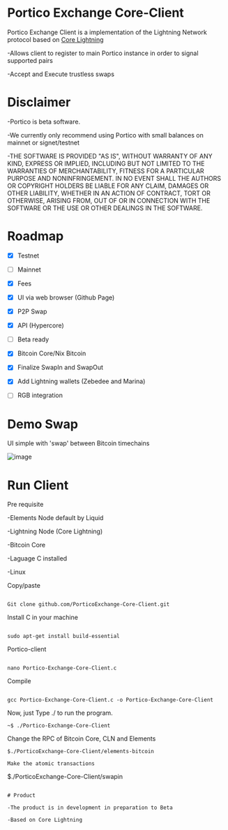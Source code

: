 # Portico  Exchange Core-Client 

Portico Exchange Client is a  implementation of the Lightning Network protocol based on [Core Lightning](https://github.com/PorticoExchange/PorticoExchangeFrontendClientV4)

-Allows client to register to main Portico instance in order to signal supported pairs

-Accept and Execute trustless swaps

# Disclaimer

-Portico is beta software.

-We currently only recommend using Portico with small balances on mainnet or signet/testnet

-THE SOFTWARE IS PROVIDED "AS IS", WITHOUT WARRANTY OF ANY KIND, EXPRESS OR IMPLIED, INCLUDING BUT NOT LIMITED TO THE WARRANTIES OF MERCHANTABILITY, FITNESS FOR A PARTICULAR PURPOSE AND NONINFRINGEMENT. IN NO EVENT SHALL THE AUTHORS OR COPYRIGHT HOLDERS BE LIABLE FOR ANY CLAIM, DAMAGES OR OTHER LIABILITY, WHETHER IN AN ACTION OF CONTRACT, TORT OR OTHERWISE, ARISING FROM, OUT OF OR IN CONNECTION WITH THE SOFTWARE OR THE USE OR OTHER DEALINGS IN THE SOFTWARE.

# Roadmap
- [X] Testnet
- [ ] Mainnet
- [X] Fees
- [X] UI via web browser (Github Page) 
- [X] P2P Swap
- [X] API (Hypercore)
- [ ] Beta ready
- [X] Bitcoin Core/Nix Bitcoin
- [X] Finalize SwapIn and SwapOut
- [X] Add Lightning wallets (Zebedee and Marina)
- [ ] RGB integration


# Demo Swap

UI simple with 'swap' between Bitcoin timechains

![image](https://user-images.githubusercontent.com/83122757/227936051-bacfd5d4-21a5-43a9-bc2c-d705c78381f1.png)


# Run Client

Pre requisite

-Elements Node default by Liquid

-Lightning Node (Core Lightning)

-Bitcoin Core 

-Laguage C installed

-Linux

Copy/paste
````

Git clone github.com/PorticoExchange-Core-Client.git
````

Install C in your machine
````

sudo apt-get install build-essential
````

Portico-client
````

nano Portico-Exchange-Core-Client.c
````

Compile
````

gcc Portico-Exchange-Core-Client.c -o Portico-Exchange-Core-Client
````

Now, just Type ./<output name> to run the program.
````
~$ ./Portico-Exchange-Core-Client
````
Change the RPC of Bitcoin Core, CLN and Elements
````
$./PorticoExchange-Core-Client/elements-bitcoin
````
````
Make the atomic transactions

````
$./PorticoExchange-Core-Client/swapin
````

# Product

-The product is in development in preparation to Beta

-Based on Core Lightning


